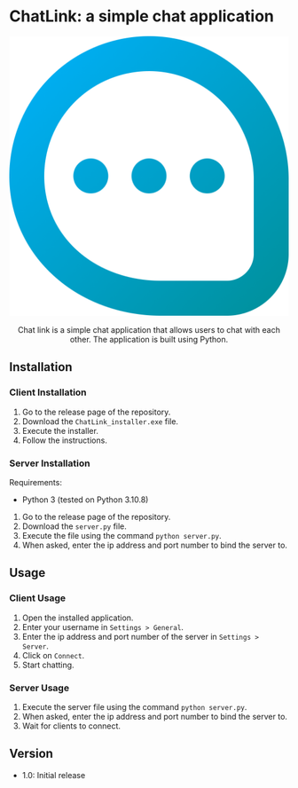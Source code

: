 # ChatLink: a simple chat application

![icon](assets/icon.png)
<p style="text-align: center;">Chat link is a simple chat application that allows users to chat with each other. The application is built using Python.</p>

## Installation
### Client Installation
1. Go to the release page of the repository.
2. Download the `ChatLink_installer.exe` file.
3. Execute the installer.
4. Follow the instructions.

### Server Installation
Requirements:
- Python 3 (tested on Python 3.10.8)

1. Go to the release page of the repository.
2. Download the `server.py` file.
3. Execute the file using the command `python server.py`.
4. When asked, enter the ip address and port number to bind the server to.

## Usage
### Client Usage
1. Open the installed application.
2. Enter your username in `Settings > General`.
3. Enter the ip address and port number of the server in `Settings > Server`.
4. Click on `Connect`.
5. Start chatting.

### Server Usage
1. Execute the server file using the command `python server.py`.
2. When asked, enter the ip address and port number to bind the server to.
3. Wait for clients to connect.

## Version
- 1.0: Initial release
